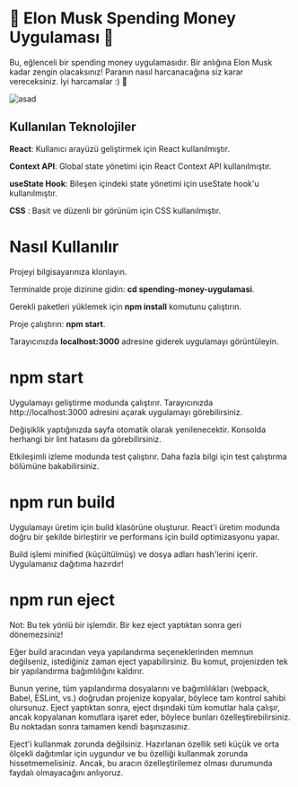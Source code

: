 # 💸 Elon Musk Spending Money Uygulaması 💸 

Bu, eğlenceli bir spending money uygulamasıdır. Bir anlığına Elon Musk kadar zengin olacaksınız! Paranın nasıl harcanacağına siz karar vereceksiniz. İyi harcamalar :) 🌟

![asad](https://github.com/Yakuphsensoy/SpendingMoney/assets/89227314/1d04a196-4c8e-45d2-9299-47793b3ef564)


## Kullanılan Teknolojiler

**React**: Kullanıcı arayüzü geliştirmek için React kullanılmıştır.

**Context API**: Global state yönetimi için React Context API kullanılmıştır.

**useState Hook**: Bileşen içindeki state yönetimi için useState hook'u kullanılmıştır.

**CSS** : Basit ve düzenli bir görünüm için CSS kullanılmıştır.

# Nasıl Kullanılır

Projeyi bilgisayarınıza klonlayın.

Terminalde proje dizinine gidin: **cd spending-money-uygulamasi**.

Gerekli paketleri yüklemek için **npm install** komutunu çalıştırın.

Proje çalıştırın: **npm start**.

Tarayıcınızda **localhost:3000** adresine giderek uygulamayı görüntüleyin.


# npm start

Uygulamayı geliştirme modunda çalıştırır. Tarayıcınızda http://localhost:3000 adresini açarak uygulamayı görebilirsiniz.

Değişiklik yaptığınızda sayfa otomatik olarak yenilenecektir. Konsolda herhangi bir lint hatasını da görebilirsiniz.

Etkileşimli izleme modunda test çalıştırır. Daha fazla bilgi için test çalıştırma bölümüne bakabilirsiniz.

# npm run build

Uygulamayı üretim için build klasörüne oluşturur. React'i üretim modunda doğru bir şekilde birleştirir ve performans için build optimizasyonu yapar.

Build işlemi minified (küçültülmüş) ve dosya adları hash'lerini içerir. Uygulamanız dağıtıma hazırdır!

# npm run eject

Not: Bu tek yönlü bir işlemdir. Bir kez eject yaptıktan sonra geri dönemezsiniz!

Eğer build aracından veya yapılandırma seçeneklerinden memnun değilseniz, istediğiniz zaman eject yapabilirsiniz. Bu komut, projenizden tek bir yapılandırma bağımlılığını kaldırır.

Bunun yerine, tüm yapılandırma dosyalarını ve bağımlılıkları (webpack, Babel, ESLint, vs.) doğrudan projenize kopyalar, böylece tam kontrol sahibi olursunuz. Eject yaptıktan sonra, eject dışındaki tüm komutlar hala çalışır, ancak kopyalanan komutlara işaret eder, böylece bunları özelleştirebilirsiniz. Bu noktadan sonra tamamen kendi başınızasınız.

Eject'i kullanmak zorunda değilsiniz. Hazırlanan özellik seti küçük ve orta ölçekli dağıtımlar için uygundur ve bu özelliği kullanmak zorunda hissetmemelisiniz. Ancak, bu aracın özelleştirilemez olması durumunda faydalı olmayacağını anlıyoruz.
